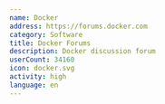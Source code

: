```yaml
---
name: Docker
address: https://forums.docker.com
category: Software
title: Docker Forums
description: Docker discussion forum
userCount: 34160
icon: docker.svg
activity: high
language: en
---
```

